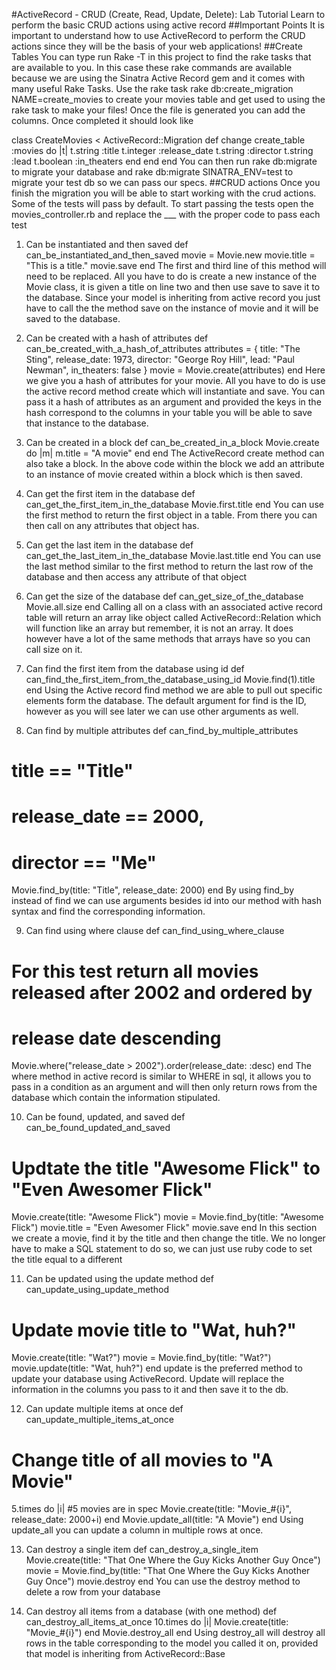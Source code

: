 #ActiveRecord - CRUD (Create, Read, Update, Delete): Lab Tutorial Learn to perform the basic CRUD actions using active record ##Important Points It is important to understand how to use ActiveRecord to perform the CRUD actions since they will be the basis of your web applications! ##Create Tables You can type run Rake -T in this project to find the rake tasks that are available to you. In this case these rake commands are available because we are using the Sinatra Active Record gem and it comes with many useful Rake Tasks. Use the rake task rake db:create_migration NAME=create_movies to create your movies table and get used to using the rake task to make your files! Once the file is generated you can add the columns. Once completed it should look like

class CreateMovies < ActiveRecord::Migration
  def change
    create_table :movies do |t|
      t.string  :title
      t.integer :release_date
      t.string  :director
      t.string  :lead
      t.boolean :in_theaters
    end
  end
end
You can then run rake db:migrate to migrate your database and rake db:migrate SINATRA_ENV=test to migrate your test db so we can pass our specs. ##CRUD actions Once you finish the migration you will be able to start working with the crud actions. Some of the tests will pass by default. To start passing the tests open the movies_controller.rb and replace the ___ with the proper code to pass each test

1. Can be instantiated and then saved
def can_be_instantiated_and_then_saved
  movie = Movie.new
  movie.title = "This is a title."
  movie.save
end
The first and third line of this method will need to be replaced. All you have to do is create a new instance of the Movie class, it is given a title on line two and then use save to save it to the database. Since your model is inheriting from active record you just have to call the the method save on the instance of movie and it will be saved to the database. 

2. Can be created with a hash of attributes
def can_be_created_with_a_hash_of_attributes
  attributes = {
      title: "The Sting",
      release_date: 1973,
      director: "George Roy Hill",
      lead: "Paul Newman",
      in_theaters: false
  }
  movie = Movie.create(attributes)
end
Here we give you a hash of attributes for your movie. All you have to do is use the active record method create which will instantiate and save. You can pass it a hash of attributes as an argument and provided the keys in the hash correspond to the columns in your table you will be able to save that instance to the database. 

3. Can be created in a block
def can_be_created_in_a_block
  Movie.create do |m|
    m.title = "A movie"
  end
end
The ActiveRecord create method can also take a block. In the above code within the block we add an attribute to an instance of movie created within a block which is then saved.

4. Can get the first item in the database
def can_get_the_first_item_in_the_database
  Movie.first.title
end
You can use the first method to return the first object in a table. From there you can then call on any attributes that object has.

5. Can get the last item in the database
def can_get_the_last_item_in_the_database
  Movie.last.title
end
You can use the last method similar to the first method to return the last row of the database and then access any attribute of that object

6. Can get the size of the database
def can_get_size_of_the_database
  Movie.all.size
end
Calling all on a class with an associated active record table will return an array like object called ActiveRecord::Relation which will function like an array but remember, it is not an array. It does however have a lot of the same methods that arrays have so you can call size on it.

7. Can find the first item from the database using id
def can_find_the_first_item_from_the_database_using_id
  Movie.find(1).title
end
Using the Active record find method we are able to pull out specific elements form the database. The default argument for find is the ID, however as you will see later we can use other arguments as well.

8. Can find by multiple attributes
def can_find_by_multiple_attributes
  # title == "Title"
  # release_date == 2000, 
  # director == "Me"
  Movie.find_by(title: "Title", release_date: 2000)
end
By using find_by instead of find we can use arguments besides id into our method with hash syntax and find the corresponding information.

9. Can find using where clause
def can_find_using_where_clause
  # For this test return all movies released after 2002 and ordered by 
  # release date descending
  Movie.where("release_date > 2002").order(release_date: :desc)
end
The where method in active record is similar to WHERE in sql, it allows you to pass in a condition as an argument and will then only return rows from the database which contain the information stipulated.

10. Can be found, updated, and saved
def can_be_found_updated_and_saved
  # Updtate the title "Awesome Flick" to "Even Awesomer Flick"
  Movie.create(title: "Awesome Flick")
  movie = Movie.find_by(title: "Awesome Flick")
  movie.title = "Even Awesomer Flick"
  movie.save
end
In this section we create a movie, find it by the title and then change the title. We no longer have to make a SQL statement to do so, we can just use ruby code to set the title equal to a different

11. Can be updated using the update method
def can_update_using_update_method
  # Update movie title to "Wat, huh?"
  Movie.create(title: "Wat?")
  movie = Movie.find_by(title: "Wat?")
  movie.update(title: "Wat, huh?")
end
update is the preferred method to update your database using ActiveRecord. Update will replace the information in the columns you pass to it and then save it to the db.

12. Can update multiple items at once
def can_update_multiple_items_at_once
  # Change title of all movies to "A Movie"
  5.times do |i|    #5 movies are in spec
    Movie.create(title: "Movie_#{i}", release_date: 2000+i)
  end
  Movie.update_all(title: "A Movie")
end
Using update_all you can update a column in multiple rows at once.

13. Can destroy a single item
def can_destroy_a_single_item
  Movie.create(title: "That One Where the Guy Kicks Another Guy Once")
  movie = Movie.find_by(title: "That One Where the Guy Kicks Another Guy Once")
  movie.destroy
end
You can use the destroy method to delete a row from your database

14. Can destroy all items from a database (with one method)
def can_destroy_all_items_at_once
  10.times do |i|
    Movie.create(title: "Movie_#{i}")
  end
  Movie.destroy_all
end
Using destroy_all will destroy all rows in the table corresponding to the model you called it on, provided that model is inheriting from ActiveRecord::Base